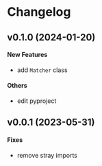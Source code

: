 # Changelog

## v0.1.0 (2024-01-20)

#### New Features

* add `Matcher` class
#### Others

* edit pyproject


## v0.0.1 (2023-05-31)

#### Fixes

* remove stray imports


